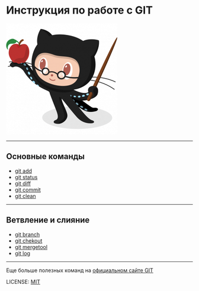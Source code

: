 # Инструкция по работе с GIT

![logo](./github2.png)

---

## Основные команды
* [git add](./1.1.add.md)
* [git status](./1.2.status.md)
* [git diff](./1.3.diff.md)
* [git commit](./1.4.commit.md)
* [git clean](./1.5.clean.md)

---

## Ветвление и слияние
* [git branch](./2.1.branch.md)
* [git chekout](./2.2.checkout.md)
* [git mergetool](./2.3.mergetool.md)
* [git log](./2.4.log.md)

---

Еще больше полезных команд на [официальном сайте GIT](https://git-scm.com/)

LICENSE: [MIT](./license.md)